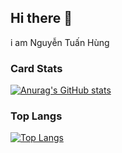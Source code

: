 ## Hi there 👋

i am Nguyễn Tuấn Hùng

### Card Stats
[![Anurag's GitHub stats](https://github-readme-stats.vercel.app/api?username=NguyenTuanHungg&show_icons=true&theme=gruvbox)](https://github.com/anuraghazra/github-readme-stats)

### Top Langs
[![Top Langs](https://github-readme-stats.vercel.app/api/top-langs/?username=NguyenTuanHungg&layout=compact&theme=highcontrast&langs_count=8)](https://github.com/anuraghazra/github-readme-stats) 

<!--
**NguyenTuanHungg/NguyenTuanHungg** is a ✨ _special_ ✨ repository because its `README.md` (this file) appears on your GitHub profile.

Here are some ideas to get you started:

- 🔭 I’m currently working on ...
- 🌱 I’m currently learning ...
- 👯 I’m looking to collaborate on ...
- 🤔 I’m looking for help with ...
- 💬 Ask me about ...
- 📫 How to reach me: ...
- 😄 Pronouns: ...
- ⚡ Fun fact: ...
-->
